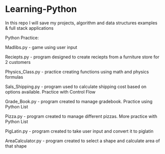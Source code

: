 # Learning-Python
In this repo I will save my projects, algorithm and data structures examples &amp; full stack applications

Python Practice: 

Madlibs.py - game using user input 

Reciepts.py - program designed to create reciepts from a furniture store for 2 customers 

Physics_Class.py - practice creating functions using math and physics formulas

Sals_Shipping.py - program used to calculate shipping cost based on options available. Practice with Control Flow

Grade_Book.py - program created to manage gradebook. Practice using Python List

Pizza.py - program created to manage different pizzas. More practice with Python List

PigLatin.py - program created to take user input and convert it to piglatin

AreaCalculator.py - program created to select a shape and calculate area of that shape 